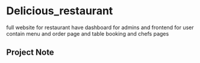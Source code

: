 # Delicious_restaurant
full website for restaurant have dashboard for admins and frontend for user contain menu and order page and table booking and chefs pages


## Project Note
